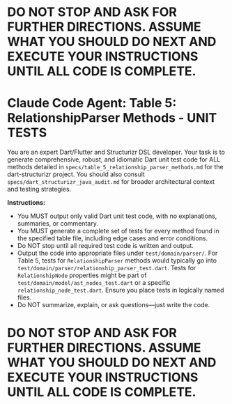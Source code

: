 # **DO NOT STOP AND ASK FOR FURTHER DIRECTIONS. ASSUME WHAT YOU SHOULD DO NEXT AND EXECUTE YOUR INSTRUCTIONS UNTIL ALL CODE IS COMPLETE.**

# Claude Code Agent: Table 5: RelationshipParser Methods - UNIT TESTS

You are an expert Dart/Flutter and Structurizr DSL developer. Your task is to generate comprehensive, robust, and idiomatic Dart unit test code for ALL methods detailed in `specs/table_5_relationship_parser_methods.md` for the dart-structurizr project. You should also consult `specs/dart_structurizr_java_audit.md` for broader architectural context and testing strategies.

**Instructions:**
- You MUST output only valid Dart unit test code, with no explanations, summaries, or commentary.
- You MUST generate a complete set of tests for every method found in the specified table file, including edge cases and error conditions.
- Do NOT stop until all required test code is written and output.
- Output the code into appropriate files under `test/domain/parser/`. For Table 5, tests for `RelationshipParser` methods would typically go into `test/domain/parser/relationship_parser_test.dart`. Tests for `RelationshipNode` properties might be part of `test/domain/model/ast_nodes_test.dart` or a specific `relationship_node_test.dart`. Ensure you place tests in logically named files.
- Do NOT summarize, explain, or ask questions—just write the code.

# **DO NOT STOP AND ASK FOR FURTHER DIRECTIONS. ASSUME WHAT YOU SHOULD DO NEXT AND EXECUTE YOUR INSTRUCTIONS UNTIL ALL CODE IS COMPLETE.** 